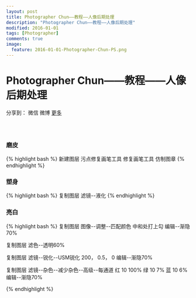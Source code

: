 ```yaml
---
layout: post
title: Photographer Chun——教程——人像后期处理
description: "Photographer Chun——教程——人像后期处理"
modified: 2016-01-01
tags: [Photographer]
comments: true
image:
  feature: 2016-01-01-Photographer-Chun-PS.png
---
```


# Photographer Chun——教程——人像后期处理

<div id="ckepop">
<span class="jiathis_txt">分享到：</span>
<a class="jiathis_button_weixin">微信</a>
<a class="jiathis_button_tsina">微博</a>
<a href="http://www.jiathis.com/share?uid=2074997"  class="jiathis jiathis_txt jiathis_separator jtico jtico_jiathis" target="_blank">更多</a></div>
<script type="text/javascript" src="http://v3.jiathis.com/code/jia.js?uid=2074997" charset="utf-8"></script>
<script>
    var jiathis_config={
        data_track_clickback:true,
        summary:"好的人像离不开专业的后期处理",
        shortUrl:false,
        hideMore:false
    }
</script>

### &nbsp;

### 磨皮
{% highlight bash %}
新建图层
污点修复画笔工具
修复画笔工具
仿制图章
{% endhighlight %}


### 塑身
{% highlight bash %}
复制图层
滤镜--液化
{% endhighlight %}


### 亮白
{% highlight bash %}
复制图层
图像--调整--匹配颜色
中和处打上勾
编辑--渐隐70%

复制图层
滤色--透明60%

复制图层
滤镜--锐化--USM锐化
200， 0.5， 0
编辑--渐隐70%

复制图层
滤镜--杂色--减少杂色--高级--每通道
红 10 100%
绿 10 7%
蓝 10 6%
编辑--渐隐70%


{% endhighlight %}